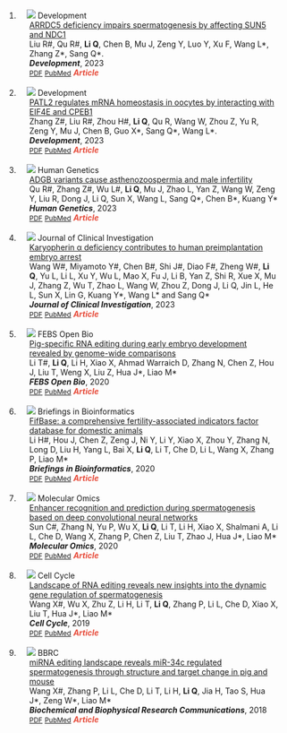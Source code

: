 <div class="publications">
    <ol class="bibliography">
       <br>
       <li>
          <div class="pub-row">
             <div class="col-sm-3 abbr" style="position: relative;padding-right: 15px;padding-left: 15px;">
                <img src="assets/img/General.png" class="teaser img-fluid z-depth-1">
                <abbr class="badge">Development</abbr>
             </div>
             <div class="col-sm-9" style="position: relative;padding-right: 15px;padding-left: 20px;">
                <div class="title"><a href="https://journals.biologists.com/dev/article-abstract/doi/10.1242/dev.201959
                   " target="_blank">ARRDC5 deficiency impairs spermatogenesis by affecting SUN5 and NDC1</a></div>
                <div class="author">Liu R#, Qu R#, <strong>Li Q</strong>, Chen B, Mu J, Zeng Y, Luo Y, Xu F, Wang L*, Zhang Z*, Sang Q*.</div>
                <div class="periodical"><strong><em>Development</em></strong>, 2023</div>
                <div class="links">
                   <a href="assets/publication/2023_Dev_ARRDC5.pdf" class="btn btn-sm z-depth-0" role="button" target="_blank" style="font-size:12px;">PDF</a>
                   <a href="https://pubmed.ncbi.nlm.nih.gov/37997706/" class="btn btn-sm z-depth-0" role="button" target="_blank" style="font-size:12px;">PubMed</a>
                   <strong><i style="color:#e74d3c">Article</i></strong>
                </div>
             </div>
          </div>
       </li>
       <br>
       <li>
          <div class="pub-row">
             <div class="col-sm-3 abbr" style="position: relative;padding-right: 15px;padding-left: 15px;">
                <img src="assets/img/General.png" class="teaser img-fluid z-depth-1">
                <abbr class="badge">Development</abbr>
             </div>
             <div class="col-sm-9" style="position: relative;padding-right: 15px;padding-left: 20px;">
                <div class="title"><a href="https://journals.biologists.com/dev/article-abstract/150/12/dev201572/316687/PATL2-regulates-mRNA-homeostasis-in-oocytes-by?redirectedFrom=fulltext" target="_blank">PATL2 regulates mRNA homeostasis in oocytes by interacting with EIF4E and CPEB1</a></div>
                <div class="author">Zhang Z#, Liu R#, Zhou H#, <strong>Li Q</strong>, Qu R, Wang W, Zhou Z, Yu R, Zeng Y, Mu J, Chen B, Guo X*, Sang Q*, Wang L*.</div>
                <div class="periodical"><strong><em>Development</em></strong>, 2023</div>
                <div class="links">
                   <a href="assets/publication/2023_Dev_PATL2.pdf" class="btn btn-sm z-depth-0" role="button" target="_blank" style="font-size:12px;">PDF</a>
                   <a href="https://pubmed.ncbi.nlm.nih.gov/37218508/" class="btn btn-sm z-depth-0" role="button" target="_blank" style="font-size:12px;">PubMed</a>
                   <strong><i style="color:#e74d3c">Article</i></strong>
                </div>
             </div>
          </div>
       </li>
       <br>
       <li>
          <div class="pub-row">
             <div class="col-sm-3 abbr" style="position: relative;padding-right: 15px;padding-left: 15px;">
                <img src="assets/img/2023_HG_ADGB.png" class="teaser img-fluid z-depth-1">
                <abbr class="badge">Human Genetics</abbr>
             </div>
             <div class="col-sm-9" style="position: relative;padding-right: 15px;padding-left: 20px;">
                <div class="title"><a href="https://link.springer.com/article/10.1007/s00439-023-02546-0
                   " target="_blank">ADGB variants cause asthenozoospermia and male infertility</a></div>
                <div class="author">Qu R#, Zhang Z#, Wu L#, <strong>Li Q</strong>, Mu J, Zhao L, Yan Z, Wang W, Zeng Y, Liu R, Dong J, Li Q, Sun X, Wang L, Sang Q*, Chen B*, Kuang Y*</div>
                <div class="periodical"><strong><em>Human Genetics</em></strong>, 2023</div>
                <div class="links">
                   <a href="assets/publication/2023_HG_ADGB.pdf" class="btn btn-sm z-depth-0" role="button" target="_blank" style="font-size:12px;">PDF</a>
                   <a href="https://pubmed.ncbi.nlm.nih.gov/36995441/" class="btn btn-sm z-depth-0" role="button" target="_blank" style="font-size:12px;">PubMed</a>
                   <strong><i style="color:#e74d3c">Article</i></strong>
                </div>
             </div>
          </div>
       </li>
       <br>
       <li>
          <div class="pub-row">
             <div class="col-sm-3 abbr" style="position: relative;padding-right: 15px;padding-left: 15px;">
                <img src="assets/img/2023_JCI_KPNA7.png" class="teaser img-fluid z-depth-1">
                <abbr class="badge">Journal of Clinical Investigation</abbr>
             </div>
             <div class="col-sm-9" style="position: relative;padding-right: 15px;padding-left: 20px;">
                <div class="title"><a href="https://www.jci.org/articles/view/159951" target="_blank">Karyopherin α deficiency contributes to human preimplantation embryo arrest</a></div>
                <div class="author">Wang W#, Miyamoto Y#, Chen B#, Shi J#, Diao F#, Zheng W#, <strong>Li Q</strong>, Yu L, Li L, Xu Y, Wu L, Mao X, Fu J, Li B, Yan Z, Shi R, Xue X, Mu J, Zhang Z, Wu T, Zhao L, Wang W, Zhou Z, Dong J, Li Q, Jin L, He L, Sun X, Lin G, Kuang Y*, Wang L* and Sang Q*</div>
                <div class="periodical"><strong><em>Journal of Clinical Investigation</em></strong>, 2023</div>
                <div class="links">
                   <a href="assets/publication/2023_JCI_KPNA7.pdf" class="btn btn-sm z-depth-0" role="button" target="_blank" style="font-size:12px;">PDF</a>
                   <a href="https://pubmed.ncbi.nlm.nih.gov/36647821/" class="btn btn-sm z-depth-0" role="button" target="_blank" style="font-size:12px;">PubMed</a>
                   <strong><i style="color:#e74d3c">Article</i></strong>
                </div>
             </div>
          </div>
       </li>
       <br>
       <li>
          <div class="pub-row">
             <div class="col-sm-3 abbr" style="position: relative;padding-right: 15px;padding-left: 15px;">
                <img src="assets/img/2020_FOB_RNAEditing.png" class="teaser img-fluid z-depth-1">
                <abbr class="badge">FEBS Open Bio</abbr>
             </div>
             <div class="col-sm-9" style="position: relative;padding-right: 15px;padding-left: 20px;">
                <div class="title"><a href="https://febs.onlinelibrary.wiley.com/doi/full/10.1002/2211-5463.12900" target="_blank">Pig-specific RNA editing during early embryo development revealed by genome-wide comparisons</a></div>
                <div class="author">Li T#, <strong>Li Q</strong>, Li H, Xiao X, Ahmad Warraich D, Zhang N, Chen Z, Hou J, Liu T, Weng X, Liu Z, Hua J*, Liao M*</div>
                <div class="periodical"><strong><em>FEBS Open Bio</em></strong>, 2020</div>
                <div class="links">
                   <a href="assets/publication/2020_FOB_RNAEditing.pdf" class="btn btn-sm z-depth-0" role="button" target="_blank" style="font-size:12px;">PDF</a>
                   <a href="https://pubmed.ncbi.nlm.nih.gov/32433824/" class="btn btn-sm z-depth-0" role="button" target="_blank" style="font-size:12px;">PubMed</a>
                   <strong><i style="color:#e74d3c">Article</i></strong>
                </div>
             </div>
          </div>
       </li>
       <br>
       <li>
          <div class="pub-row">
             <div class="col-sm-3 abbr" style="position: relative;padding-right: 15px;padding-left: 15px;">
                <img src="assets/img/2021_BIB_FifBase.png" class="teaser img-fluid z-depth-1">
                <abbr class="badge">Briefings in Bioinformatics</abbr>
             </div>
             <div class="col-sm-9" style="position: relative;padding-right: 15px;padding-left: 20px;">
                <div class="title"><a href="https://academic.oup.com/bib/article/22/5/bbaa432/6120284" target="_blank">FifBase: a comprehensive fertility-associated indicators factor database for domestic animals</a></div>
                <div class="author">Li H#, Hou J, Chen Z, Zeng J, Ni Y, Li Y, Xiao X, Zhou Y, Zhang N, Long D, Liu H, Yang L, Bai X, <strong>Li Q</strong>, Li T, Che D, Li L, Wang X, Zhang P, Liao M*</div>
                <div class="periodical"><strong><em>Briefings in Bioinformatics</em></strong>, 2020</div>
                <div class="links">
                   <a href="assets/publication/2021_BIB_FifBase.pdf" class="btn btn-sm z-depth-0" role="button" target="_blank" style="font-size:12px;">PDF</a>
                   <a href="https://pubmed.ncbi.nlm.nih.gov/33497436/" class="btn btn-sm z-depth-0" role="button" target="_blank" style="font-size:12px;">PubMed</a>
                   <strong><i style="color:#e74d3c">Article</i></strong>
                </div>
             </div>
          </div>
       </li>
       <br>
       <li>
          <div class="pub-row">
             <div class="col-sm-3 abbr" style="position: relative;padding-right: 15px;padding-left: 15px;">
                <img src="assets/img/2020_MO_Enhancer.png" class="teaser img-fluid z-depth-1">
                <abbr class="badge">Molecular Omics</abbr>
             </div>
             <div class="col-sm-9" style="position: relative;padding-right: 15px;padding-left: 20px;">
                <div class="title"><a href="https://pubs.rsc.org/en/content/articlelanding/2020/mo/d0mo00031k" target="_blank">Enhancer recognition and prediction during spermatogenesis based on deep convolutional neural networks</a></div>
                <div class="author">Sun C#, Zhang N, Yu P, Wu X, <strong>Li Q</strong>, Li T, Li H, Xiao X, Shalmani A, Li L, Che D, Wang X, Zhang P, Chen Z, Liu T, Zhao J, Hua J*, Liao M*</div>
                <div class="periodical"><strong><em>Molecular Omics</em></strong>, 2020</div>
                <div class="links">
                   <a href="assets/publication/2020_MO_Enhancer.pdf" class="btn btn-sm z-depth-0" role="button" target="_blank" style="font-size:12px;">PDF</a>
                   <a href="https://pubmed.ncbi.nlm.nih.gov/32568326/" class="btn btn-sm z-depth-0" role="button" target="_blank" style="font-size:12px;">PubMed</a>
                   <strong><i style="color:#e74d3c">Article</i></strong>
                </div>
             </div>
          </div>
       </li>
       <br>
       <li>
          <div class="pub-row">
             <div class="col-sm-3 abbr" style="position: relative;padding-right: 15px;padding-left: 15px;">
                <img src="assets/img/2019_CellCycle_RNAEditing.png" class="teaser img-fluid z-depth-1">
                <abbr class="badge">Cell Cycle</abbr>
             </div>
             <div class="col-sm-9" style="position: relative;padding-right: 15px;padding-left: 20px;">
                <div class="title"><a href="https://www.tandfonline.com/doi/full/10.1080/15384101.2019.1676584
                   " target="_blank"> Landscape of RNA editing reveals new insights into the dynamic gene regulation of spermatogenesis</a></div>
                <div class="author">Wang X#, Wu X, Zhu Z, Li H, Li T, <strong>Li Q</strong>, Zhang P, Li L, Che D, Xiao X, Liu T, Hua J*, Liao M*</div>
                <div class="periodical"><strong><em>Cell Cycle</em></strong>, 2019</div>
                <div class="links">
                   <a href="assets/publication/2019_CellCycle_RNAEditing.pdf" class="btn btn-sm z-depth-0" role="button" target="_blank" style="font-size:12px;">PDF</a>
                   <a href="https://pubmed.ncbi.nlm.nih.gov/31594448/" class="btn btn-sm z-depth-0" role="button" target="_blank" style="font-size:12px;">PubMed</a>
                   <strong><i style="color:#e74d3c">Article</i></strong>
                </div>
             </div>
          </div>
       </li>
       <br>
       <li>
          <div class="pub-row">
             <div class="col-sm-3 abbr" style="position: relative;padding-right: 15px;padding-left: 15px;">
                <img src="assets/img/2018_BBRC_micRNAEditing.png" class="teaser img-fluid z-depth-1">
                <abbr class="badge">BBRC</abbr>
             </div>
             <div class="col-sm-9" style="position: relative;padding-right: 15px;padding-left: 20px;">
                <div class="title"><a href="https://www.sciencedirect.com/science/article/pii/S0006291X18312889" target="_blank"> miRNA editing landscape reveals miR-34c regulated spermatogenesis through structure and target change in pig and mouse</a></div>
                <div class="author">Wang X#, Zhang P, Li L, Che D, Li T, Li H, <strong>Li Q</strong>, Jia H, Tao S, Hua J*, Zeng W*, Liao M*</div>
                <div class="periodical"><strong><em>Biochemical and Biophysical Research Communications</em></strong>, 2018</div>
                <div class="links">
                   <a href="assets/publication/2018_BBRC_micRNAEditing.pdf" class="btn btn-sm z-depth-0" role="button" target="_blank" style="font-size:12px;">PDF</a>
                   <a href="https://pubmed.ncbi.nlm.nih.gov/29864426/" class="btn btn-sm z-depth-0" role="button" target="_blank" style="font-size:12px;">PubMed</a>
                   <strong><i style="color:#e74d3c">Article</i></strong>
                </div>
             </div>
          </div>
       </li>
    </ol>
 </div>
